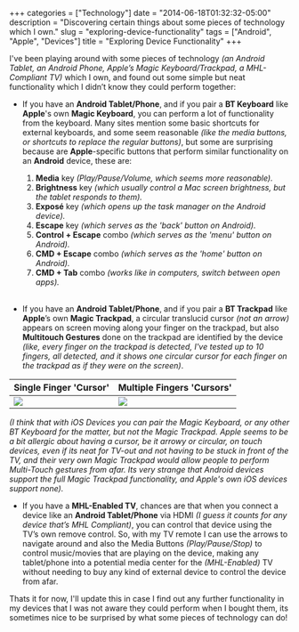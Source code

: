 +++
categories = ["Technology"]
date = "2014-06-18T01:32:32-05:00"
description = "Discovering certain things about some pieces of technology which I own."
slug = "exploring-device-functionality"
tags = ["Android", "Apple", "Devices"]
title = "Exploring Device Functionality"
+++

I've been playing around with some pieces of technology *(an Android Tablet, an Android Phone, Apple’s Magic Keyboard/Trackpad, a MHL-Compliant TV)* which I own, and found out some simple but neat functionality which I didn’t know they could perform together:

- If you have an **Android Tablet/Phone**, and if you pair a **BT Keyboard** like **Apple**'s own **Magic Keyboard**, you can perform a lot of functionality from the keyboard. Many sites mention some basic shortcuts for external keyboards, and some seem reasonable *(like the media buttons, or shortcuts to replace the regular buttons)*, but some are surprising because are **Apple**-specific buttons that perform similar functionality on an **Android** device, these are:  

  1. **Media** key *(Play/Pause/Volume, which seems more reasonable).*
  2. **Brightness** key *(which usually control a Mac screen brightness, but the tablet responds to them).*
  3. **Exposé** key *(which opens up the task manager on the Android device).*
  4. **Escape** key *(which serves as the 'back' button on Android).*
  5. **Control + Escape** combo *(which serves as the 'menu' button on Android).*
  6. **CMD + Escape** combo *(which serves as the 'home' button on Android).*
  7. **CMD + Tab** combo *(works like in computers, switch between open apps).*  
   
- If you have an **Android Tablet/Phone**, and if you pair a **BT Trackpad** like **Apple**’s own **Magic Trackpad**, a circular translucid cursor *(not an arrow)* appears on screen moving along your finger on the trackpad, but also **Multitouch Gestures** done on the trackpad are identified by the device *(like, every finger on the trackpad is detected, I've tested up to 10 fingers, all detected, and it shows one circular cursor for each finger on the trackpad as if they were on the screen)*.

| Single Finger 'Cursor' | Multiple Fingers 'Cursors' |
|-------|-------|
|[![](http://i.imgur.com/IOv8fGX.png)](http://i.imgur.com/IOv8fGX.png) | [![](http://i.imgur.com/20o2YSe.png)](http://i.imgur.com/20o2YSe.png) |

*(I think that with iOS Devices you can pair the Magic Keyboard, or any other BT Keyboard for the matter, but not the Magic Trackpad. Apple seems to be a bit allergic about having a cursor, be it arrowy or circular, on touch devices, even if its neat for TV-out and not having to be stuck in front of the TV, and their very own Magic Trackpad would allow people to perform Multi-Touch gestures from afar. Its very strange that Android devices support the full Magic Trackpad functionality, and Apple's own iOS devices support none).*

- If you have a **MHL-Enabled TV**, chances are that when you connect a device like an **Android Tablet/Phone** via HDMI *(I guess it counts for any device that’s MHL Compliant)*, you can control that device using the TV’s own remove control. So, with my TV remote I can use the arrows to navigate around and also the Media Buttons *(Play/Pause/Stop)* to control music/movies that are playing on the device, making any tablet/phone into a potential media center for the *(MHL-Enabled)* TV without needing to buy any kind of external device to control the device from afar.

Thats it for now, I'll update this in case I find out any further functionality in my devices that I was not aware they could perform when I bought them, its sometimes nice to be surprised by what some pieces of technology can do!